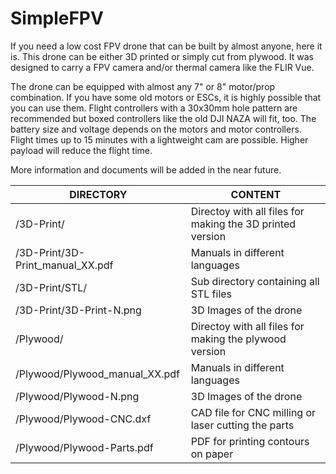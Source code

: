 # SimpleFPV

If you need a low cost FPV drone that can be built by almost anyone, here it is.
This drone can be either 3D printed or simply cut from plywood. It was designed to carry a FPV camera and/or thermal camera like the FLIR Vue.

The drone can be equipped with almost any 7" or 8" motor/prop combination. If you have some old motors or ESCs, it is highly possible that you can use them. Flight controllers with a 30x30mm hole pattern are recommended but boxed controllers like the old DJI NAZA will fit, too. The battery size and voltage depends on the motors and motor controllers. Flight times up to 15 minutes with a lightweight cam are possible. Higher payload will reduce the flight time.

More information and documents will be added in the near future.

DIRECTORY                        | CONTENT
---------------------------------|----------------------------------------------------------
/3D-Print/                       | Directoy with all files for making the 3D printed version
/3D-Print/3D-Print_manual_XX.pdf | Manuals in different languages
/3D-Print/STL/                   | Sub directory containing all STL files
/3D-Print/3D-Print-N.png         | 3D Images of the drone
/Plywood/                        | Directoy with all files for making the plywood version
/Plywood/Plywood_manual_XX.pdf   | Manuals in different languages
/Plywood/Plywood-N.png           | 3D Images of the drone
/Plywood/Plywood-CNC.dxf         | CAD file for CNC milling or laser cutting the parts
/Plywood/Plywood-Parts.pdf       | PDF for printing contours on paper